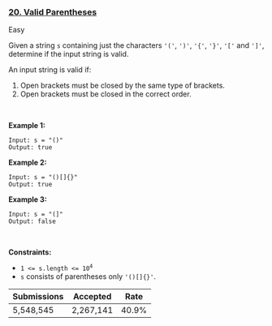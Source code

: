### [20. Valid Parentheses](https://leetcode.com/problems/valid-parentheses)

Easy

Given a string `` s `` containing just the characters `` '(' ``, `` ')' ``, `` '{' ``, `` '}' ``, `` '[' `` and `` ']' ``, determine if the input string is valid.

An input string is valid if:

1.   Open brackets must be closed by the same type of brackets.
2.   Open brackets must be closed in the correct order.

 

__Example 1:__

```
Input: s = "()"
Output: true
```

__Example 2:__

```
Input: s = "()[]{}"
Output: true
```

__Example 3:__

```
Input: s = "(]"
Output: false
```

 

__Constraints:__

*   <code>1 <= s.length <= 10<sup>4</sup></code>
*   `` s `` consists of parentheses only `` '()[]{}' ``.

| Submissions    | Accepted     | Rate   |
| -------------- | ------------ | ------ |
| 5,548,545 | 2,267,141 | 40.9% |